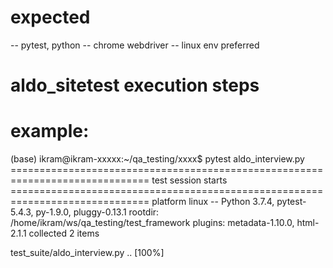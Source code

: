 # expected
-- pytest, python 
-- chrome webdriver
-- linux env preferred 

# aldo_sitetest execution steps
# example:
(base) ikram@ikram-xxxxx:~/qa_testing/xxxx$ pytest aldo_interview.py
============================================================================== test session starts ==============================================================================
platform linux -- Python 3.7.4, pytest-5.4.3, py-1.9.0, pluggy-0.13.1
rootdir: /home/ikram/ws/qa_testing/test_framework
plugins: metadata-1.10.0, html-2.1.1
collected 2 items                                                                                                                                                               

test_suite/aldo_interview.py ..                                                                                                                                           [100%]
